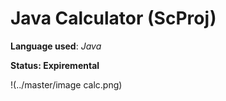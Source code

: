 # Java Calculator (ScProj)
**Language used**: *Java*

**Status: Expiremental**

!(../master/image calc.png)
 
